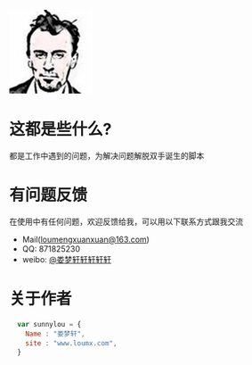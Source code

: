 ![hehe](TX/1_mrknowledge.jpg)

# 这都是些什么?
都是工作中遇到的问题，为解决问题解脱双手诞生的脚本



# 有问题反馈
在使用中有任何问题，欢迎反馈给我，可以用以下联系方式跟我交流

* Mail(loumengxuanxuan@163.com)
* QQ: 871825230
* weibo: [@娄梦轩轩轩轩轩](https://weibo.com/loumengxuanxuan)




# 关于作者

```javascript
  var sunnylou = {
    Name : "娄梦轩",
    site : "www.loumx.com",
  }
```
